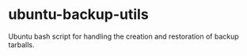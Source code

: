 # ubuntu-backup-utils
Ubuntu bash script for handling the creation and restoration of backup tarballs.
